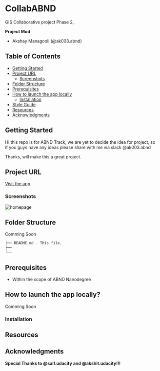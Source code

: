 # CollabABND

GIS Collaborative project Phase 2,

**Project Mod**
- Akshay Managooli   (@ak003.abnd)

## Table of Contents

- [Getting Started](#getting-started)
- [Project URL](#project-url)
  - [Screenshots](#screenshots)
- [Folder Structure](#folder-structure)
- [Prerequisites](#prerequisites)
- [How to launch the app locally](#how-to-launch-the-app-locally)
  - [Installation](#installation)
- [Style Guide](#style-guide)
- [Resources](#resources)
- [Acknowledgments](#acknowledgments)

## Getting Started

Hi this repo is for ABND Track,
we are yet to decide the idea for project, so if you guys have any ideas please share with me via slack @ak003.abnd

Thanks, will make this a great project.

## Project URL
[Visit the app](#)

### Screenshots
![homepage](#)

## Folder Structure
Comming Soon
```bash
├── README.md - This file.
├── 
└── 
```

## Prerequisites
* Within the scope of ABND Nanodegree

## How to launch the app locally?
Comming Soon
### Installation

## Resources

## Acknowledgments
**Special Thanks to @saif.udacity and @akshit.udacity!!!**

